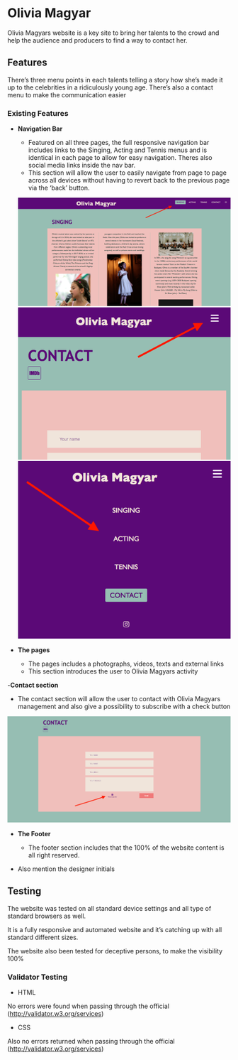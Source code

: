 # Olivia Magyar
Olivia Magyars website is a key site to bring her talents to the crowd and help the audience and producers to find a way to contact her. 

## Features 
 There’s three menu points in each talents telling a story how she’s made it up to the celebrities in a ridiculously young age. There’s also a contact menu to make the communication easier

### Existing Features

- __Navigation Bar__

  - Featured on all three pages, the full responsive navigation bar includes links to the Singing, Acting and Tennis menus and is identical in each page to allow for easy navigation. Theres also social media links inside the nav bar.
  - This section will allow the user to easily navigate from page to page across all devices without having to revert back to the previous page via the ‘back’ button. 

  ![ch](documentation/nav.png) 
  ![ch](documentation/nav2.png)
  ![ch](documentation/nav3.png)

- __The pages__

  - The pages includes a photographs, videos, texts and external links  
  - This section introduces the user to Olivia Magyars activity

-__Contact section__

 - The contact section will allow the user to contact with Olivia Magyars management and also give a possibility to subscribe with a check button

 ![ch](documentation/subscribe.png)

- __The Footer__ 

  - The footer section includes that the 100% of the website content is all right reserved.
 - Also mention the designer initials

## Testing

The website was tested on all standard device settings and all type of standard browsers as well.

It is a fully responsive and automated website and it’s catching up with all standard different sizes.

The website also been tested for deceptive persons, to make the visibility 100% 

### Validator Testing

- HTML

 No errors were found when passing through the official (http://validator.w3.org/services)

- CSS

Also no errors returned when passing through the official (http://validator.w3.org/services)

